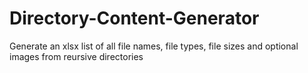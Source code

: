 # Directory-Content-Generator
Generate an xlsx list of all file names, file types, file sizes and optional images from reursive directories
